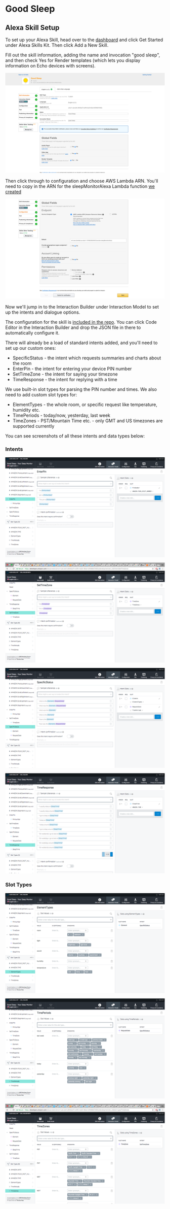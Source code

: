 # Good Sleep 

## Alexa Skill Setup

To set up your Alexa Skill, head over to the [dashboard](https://developer.amazon.com/edw/home.html#/) and click Get Started under Alexa Skills Kit. Then click Add a New Skill.

Fill out the skill information, adding the name and invocation "good sleep", and then check Yes for Render templates (which lets you display information on Echo devices with screens).

![Skill info](./setupimages/Alexa_0.png)

Then click through to configuration and choose AWS Lambda ARN. You'll need to copy in the ARN for the sleepMonitorAlexa Lambda function [we created](http://github.com/jeybee/goodsleep/blob/master/Setup_Lambda.md)

![Skill info](./setupimages/Alexa_1.png)

Now we'll jump in to the Interaction Builder under Interaction Model to set up the intents and dialogue options.

The configuration for the skill is [included in the repo](http://github.com/jeybee/goodsleep/blob/master/Alexa_Skill_Config.json). You can click Code Editor in the Interaction Builder and drop the JSON file in there to automatically configure it.

There will already be a load of standard intents added, and you'll need to set up our custom ones:

* SpecificStatus - the intent which requests summaries and charts about the room
* EnterPin - the intent for entering your device PIN number
* SetTimeZone - the intent for saying your timezone
* TimeResponse - the intent for replying with a time

We use built-in slot types for parsing the PIN number and times. We also need to add custom slot types for:

* ElementTypes - the whole room, or specific request like temperature, humidity etc.
* TimePeriods - today/now, yesterday, last week
* TimeZones - PST/Mountain Time etc. - only GMT and US timezones are supported currently

You can see screenshots of all these intents and data types below:

### Intents

![Intent](./setupimages/Alexa_EnterPin.png)

![Intent](./setupimages/Alexa_SetTimeZone.png)

![Intent](./setupimages/Alexa_SpecificStatus.png)

![Intent](./setupimages/Alexa_TimeResponse.png)

### Slot Types

![Slot Type](./setupimages/Alexa_Data_ElementTypes.png)

![Slot Type](./setupimages/Alexa_Data_TimePeriods.png)

![Slot Type](./setupimages/Alexa_Data_TimeZones.png)

